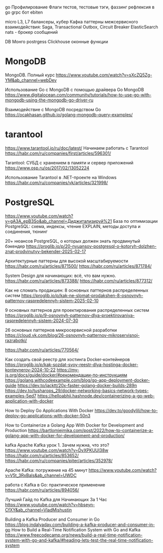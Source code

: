 go
Профилирование
Флаги тестов, тестовые тэги, 
фаззинг
рефлексия в go
grpc
бот
ebiten

micro
L3, L7 балансеры, 
кубер
Кафка
паттерны межсервисного взаимодействия: Saga, Transactional Outbox, Circuit Breaker
ElasticSearch
nats - брокер сообщений

DB
Монго
postrgess
Clickhouse
оконные функции


# MongoDB
MongoDB. Полный курс
https://www.youtube.com/watch?v=sXcZQ5Zg-YM&ab_channel=webDev

Использование Go с MongoDB с помощью драйвера Go MongoDB
https://www.digitalocean.com/community/tutorials/how-to-use-go-with-mongodb-using-the-mongodb-go-driver-ru

Взаимодействие с MongoDB посредством Go
https://ocakhasan.github.io/golang-mongodb-query-examples/

# tarantool
https://www.tarantool.io/ru/doc/latest/
Начинаем работать с Tarantool
https://habr.com/ru/companies/first/articles/596301/

Tarantool: СУБД с хранением в памяти и сервер приложений
https://www.osp.ru/os/2017/02/13052224

Использование Tarantool в .NET-проекте на Windows
https://habr.com/ru/companies/vk/articles/321998/

# PostgreSQL
https://www.youtube.com/watch?v=gA3A_epB3So&ab_channel=Диджитализируй%21
База по оптимизации PostgreSQL: схема, индексы, чтение EXPLAIN, методы доступа и соединения, тюнинг

20+ нюансов PostgreSQL, о которых должен знать продвинутый бэкендер
https://proglib.io/p/20-nyuansov-postgresql-o-kotoryh-dolzhen-znat-prodvinutyy-bekender-2025-02-17

Архитектурные паттерны для высокой масштабируемости
https://habr.com/ru/articles/871500/
https://habr.com/ru/articles/871784/

System Design для начинающих: всё, что вам нужно.
https://habr.com/ru/articles/873388/
https://habr.com/ru/articles/877312/

Как не сломать продакшен: 8 основных паттернов распределенных систем
https://proglib.io/p/kak-ne-slomat-prodakshen-8-osnovnyh-patternov-raspredelennyh-sistem-2025-02-10

9 основных паттернов для проектирования распределенных систем
https://proglib.io/p/9-osnovnyh-patternov-dlya-proektirovaniya-raspredelennyh-sistem-2024-07-30

26 основных паттернов микросервисной разработки
https://cloud.vk.com/blog/26-osnovnyh-patternov-mikroservisnoj-razrabotki/


https://habr.com/ru/articles/770564/



Как создать свой реестр для хостинга Docker-контейнеров
https://proglib.io/p/kak-sozdat-svoy-reestr-dlya-hostinga-docker-konteynerov-2024-10-22
https://my-js.org/docs/guide/docker/#рекомендации-по-инструкциям
https://golang.withcodeexample.com/blog/go-app-deployment-docker-guide
https://dev.to/jacktt/20x-faster-golang-docker-builds-289n
https://dev.to/tusharops_29/docker-networking-basics-network-types-examples-5ed7
https://helloabhii.hashnode.dev/containerizing-a-go-web-application-with-docker

How to Deploy Go Applications With Docker
https://dev.to/goodylili/how-to-deploy-go-applications-with-docker-50n3

How to Containerize a Golang App With Docker for Development and Production
https://bartlomiejmika.com/post/2022/how-to-containerize-a-golang-app-with-docker-for-development-and-production/



kafka
Apache Kafka урок 1. Зачем нужна, что это? 
https://www.youtube.com/watch?v=DvXPKUUl38w
https://habr.com/ru/articles/853652/
https://habr.com/ru/companies/piter/articles/352978/
 
Apache Kafka: погружение на 45 минут
https://www.youtube.com/watch?v=V5t_3RxBals&ab_channel=UWDC

работа с Kafka в Go: практическое применение
https://habr.com/ru/articles/894056/

Лучший Гайд по Kafka для Начинающих За 1 Час
https://www.youtube.com/watch?v=hbseyn-CfXY&ab_channel=VladMishustin

Building a Kafka Producer and Consumer in Go
https://blog.indalyadav.com/building-a-kafka-producer-and-consumer-in-go
How to Build a Real-Time Notification System with Go and Kafka
https://www.freecodecamp.org/news/build-a-real-time-notification-system-with-go-and-kafka/#heading-lets-test-the-real-time-notification-system
